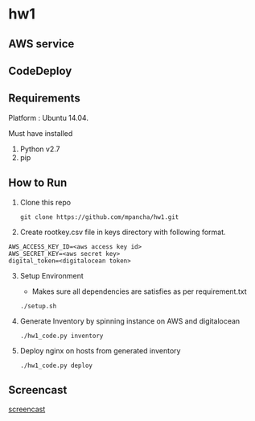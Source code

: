# hw1

AWS service
-----------
CodeDeploy
- 

Requirements
------------
Platform : Ubuntu 14.04.

Must have installed

1. Python v2.7
2. pip 

How to Run
----------
1. Clone this repo 
   ```
   git clone https://github.com/mpancha/hw1.git
   ```
2. Create rootkey.csv file in keys directory with following format.

  ```
  AWS_ACCESS_KEY_ID=<aws access key id>
  AWS_SECRET_KEY=<aws secret key>
  digital_token=<digitalocean token>
  ```
3. Setup Environment
   - Makes sure all dependencies are satisfies as per requirement.txt 
   ```
   ./setup.sh
   ```
4. Generate Inventory by spinning instance on AWS and digitalocean

   ```
   ./hw1_code.py inventory
   ```
5. Deploy nginx on hosts from generated inventory
   
   ```
   ./hw1_code.py deploy
   ```

Screencast
----------
[screencast](https://github.com/mpancha/hw1/blob/master/final_screencast.mp4)
